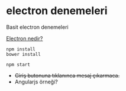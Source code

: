 # electron denemeleri
Basit electron denemeleri

[Electron nedir?](https://electronjs.org)


```
npm install
bower install

npm start
```

* ~~Giriş butonuna tıklanınca mesaj çıkarmaca.~~
* Angularjs örneği?